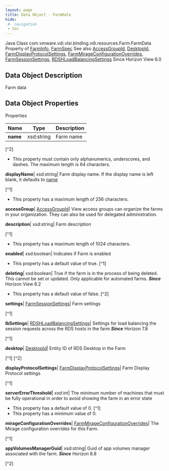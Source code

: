 ```yaml
---
layout: page
title: Data Object - FarmData
hide:
 #- navigation
 - toc
---
```






Java Class
    com.vmware.vdi.vlsi.binding.vdi.resources.Farm.FarmData
Property of
     [FarmInfo](vdi.resources.Farm.FarmInfo.md#field_detail), [FarmSpec](vdi.resources.Farm.FarmSpec.md#field_detail)
See also
     [AccessGroupId](vdi.entity.AccessGroupId.md), [DesktopId](vdi.entity.DesktopId.md), [FarmDisplayProtocolSettings](vdi.resources.Farm.DisplayProtocolSettings.md), [FarmMirageConfigurationOverrides](vdi.resources.Farm.MirageConfigurationOverrides.md), [FarmSessionSettings](vdi.resources.Farm.SessionSettings.md), [RDSHLoadBalancingSettings](vdi.resources.Farm.LoadBalancingSettings.md)
Since 
    Horizon View 6.0

## Data Object Description 

Farm data 

## Data Object Properties

Properties

Name |  Type |  Description   
---|---|---  
**name**|  xsd:string|  Farm name   


[^2]
  * This property must contain only alphanumerics, underscores, and dashes. The maximum length is 64 characters. 

  
**displayName**|  xsd:string|  Farm display name. If the display name is left blank, it defaults to [name](vdi.resources.Farm.FarmData.md#name)   


[^1]
  * This property has a maximum length of 256 characters. 

  
**accessGroup**| [AccessGroupId](vdi.entity.AccessGroupId.md)|  View access groups can organize the farms in your organization. They can also be used for delegated administration.   
  
**description**|  xsd:string|  Farm description   


[^1]
  * This property has a maximum length of 1024 characters. 

  
**enabled**|  xsd:boolean|  Indicates if Farm is enabled   


  * This property has a default value of true.
[^1]

  
**deleting**|  xsd:boolean|  True if the farm is in the process of being deleted. This cannot be set or updated. Only applicable for automated farms.  **_Since_** Horizon View 6.2  


  * This property has a default value of false.
[^2]

  
**settings**| [FarmSessionSettings](vdi.resources.Farm.SessionSettings.md)|  Farm settings   


[^1]

  
**lbSettings**| [RDSHLoadBalancingSettings](vdi.resources.Farm.LoadBalancingSettings.md)|  Settings for load balancing the session requests across the RDS hosts in the farm  **_Since_** Horizon 7.8  


[^1]

  
**desktop**| [DesktopId](vdi.entity.DesktopId.md)|  Entity ID of RDS Desktop in the Farm   


[^1]
[^2]

  
**displayProtocolSettings**| [FarmDisplayProtocolSettings](vdi.resources.Farm.DisplayProtocolSettings.md)|  Farm Display Protocol settings   


[^1]

  
**serverErrorThreshold**|  xsd:int|  The minimum number of machines that must be fully operational in order to avoid showing the farm in an error state   


  * This property has a default value of 0.
[^1]
  * This property has a minimum value of 0. 

  
**mirageConfigurationOverrides**| [FarmMirageConfigurationOverrides](vdi.resources.Farm.MirageConfigurationOverrides.md)|  The Mirage configuration overrides for this Farm.   


[^1]

  
**appVolumesManagerGuid**|  xsd:string|  Guid of app volumes manager associated with the farm.  **_Since_** Horizon 8.8  


[^2]

  
  

  

